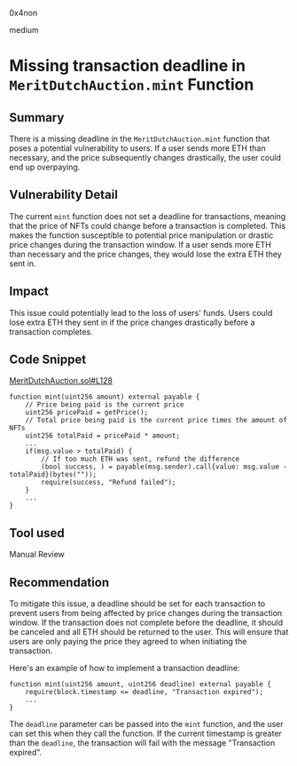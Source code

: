 0x4non

medium

# Missing transaction deadline in `MeritDutchAuction.mint` Function

## Summary

There is a missing deadline in the `MeritDutchAuction.mint` function that poses a potential vulnerability to users. If a user sends more ETH than necessary, and the price subsequently changes drastically, the user could end up overpaying.

## Vulnerability Detail

The current `mint` function does not set a deadline for transactions, meaning that the price of NFTs could change before a transaction is completed. This makes the function susceptible to potential price manipulation or drastic price changes during the transaction window. If a user sends more ETH than necessary and the price changes, they would lose the extra ETH they sent in.

## Impact

This issue could potentially lead to the loss of users' funds. Users could lose extra ETH they sent in if the price changes drastically before a transaction completes.

## Code Snippet

[MeritDutchAuction.sol#L128](https://github.com/sherlock-audit/2023-07-beam-auction/blob/main/dutch-nft/src/MeritDutchAuction.sol#L128)
```solidity
function mint(uint256 amount) external payable {
    // Price being paid is the current price
    uint256 pricePaid = getPrice();
    // Total price being paid is the current price times the amount of NFTs
    uint256 totalPaid = pricePaid * amount;
    ...
    if(msg.value > totalPaid) {
        // If too much ETH was sent, refund the difference
        (bool success, ) = payable(msg.sender).call{value: msg.value - totalPaid}(bytes(""));
        require(success, "Refund failed");
    }
    ...
}
```

## Tool used

Manual Review

## Recommendation

To mitigate this issue, a deadline should be set for each transaction to prevent users from being affected by price changes during the transaction window. If the transaction does not complete before the deadline, it should be canceled and all ETH should be returned to the user. This will ensure that users are only paying the price they agreed to when initiating the transaction.

Here's an example of how to implement a transaction deadline:

```solidity
function mint(uint256 amount, uint256 deadline) external payable {
    require(block.timestamp <= deadline, "Transaction expired");
    ...
}
```

The `deadline` parameter can be passed into the `mint` function, and the user can set this when they call the function. If the current timestamp is greater than the `deadline`, the transaction will fail with the message "Transaction expired".
